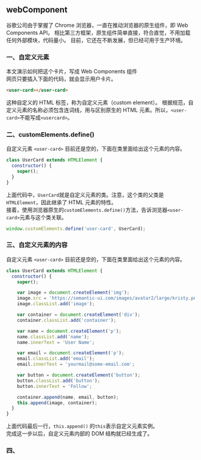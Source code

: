 ## webComponent

谷歌公司由于掌握了 Chrome 浏览器，一直在推动浏览器的原生组件，即 Web Components API。
相比第三方框架，原生组件简单直接，符合直觉，不用加载任何外部模块，代码量小。
目前，它还在不断发展，但已经可用于生产环境。


### 一、自定义元素
本文演示如何把这个卡片，写成 Web Components 组件                        
网页只要插入下面的代码，就会显示用户卡片。                       
```html
<user-card></user-card>
```
这种自定义的 HTML 标签，称为自定义元素（custom element）。
根据规范，自定义元素的名称必须包含连词线，用与区别原生的 HTML 元素。所以，`<user-card>`不能写成`<usercard>`。


### 二、customElements.define()
自定义元素 `<user-card>` 目前还是空的，下面在类里面给出这个元素的内容。
```js
class UserCard extends HTMLElement {
  constructor() {
    super();
  }
}
```
上面代码中，`UserCard`就是自定义元素的类。注意，这个类的父类是`HTMLElement`，因此继承了 HTML 元素的特性。                         
接着，使用浏览器原生的`customElements.define()`方法，告诉浏览器`<user-card>`元素与这个类关联。
```js
window.customElements.define('user-card', UserCard);
```

### 三、自定义元素的内容
自定义元素 `<user-card>` 目前还是空的，下面在类里面给出这个元素的内容。
```js
class UserCard extends HTMLElement {
  constructor() {
    super();

    var image = document.createElement('img');
    image.src = 'https://semantic-ui.com/images/avatar2/large/kristy.png';
    image.classList.add('image');

    var container = document.createElement('div');
    container.classList.add('container');

    var name = document.createElement('p');
    name.classList.add('name');
    name.innerText = 'User Name';

    var email = document.createElement('p');
    email.classList.add('email');
    email.innerText = 'yourmail@some-email.com';

    var button = document.createElement('button');
    button.classList.add('button');
    button.innerText = 'Follow';

    container.append(name, email, button);
    this.append(image, container);
  }
}
```

上面代码最后一行，`this.append()` 的`this`表示自定义元素实例。                  
完成这一步以后，自定义元素内部的 DOM 结构就已经生成了。                  


### 四、<template>标签
使用 JavaScript 写上一节的 DOM 结构很麻烦，Web Components API 提供了<template>标签，可以在它里面使用 HTML 定义 DOM。
```html
<template id="userCardTemplate">
  <img src="https://semantic-ui.com/images/avatar2/large/kristy.png" class="image">
  <div class="container">
    <p class="name">User Name</p>
    <p class="email">yourmail@some-email.com</p>
    <button class="button">Follow</button>
  </div>
</template>
```

然后，改写一下自定义元素的类，为自定义元素加载`<template>`。
```js
class UserCard extends HTMLElement {
  constructor() {
    super();

    var templateElem = document.getElementById('userCardTemplate');
    var content = templateElem.content.cloneNode(true);
    this.appendChild(content);
  }
}
```

上面代码中，获取`<template>`节点以后，克隆了它的所有子元素，这是因为可能有多个自定义元素的实例，这个模板还要留给其他实例使用，
所以不能直接移动它的子元素。
到这一步为止，完整的代码如下。
```html
<body>
  <user-card></user-card>
  <template>...</template>

  <script>
    class UserCard extends HTMLElement {
      constructor() {
        super();

        var templateElem = document.getElementById('userCardTemplate');
        var content = templateElem.content.cloneNode(true);
        this.appendChild(content);
      }
    }
    window.customElements.define('user-card', UserCard);    
  </script>
</body>
```

### 五、添加样式
自定义元素还没有样式，可以给它指定全局样式，比如下面这样。
```
user-card {
  /* ... */
}
```

但是，组件的样式应该与代码封装在一起，只对自定义元素生效，不影响外部的全局样式。所以，可以把样式写在`<template>`里面。
```html
<template id="userCardTemplate">
  <style>
   :host {
     display: flex;
     align-items: center;
     width: 450px;
     height: 180px;
     background-color: #d4d4d4;
     border: 1px solid #d5d5d5;
     box-shadow: 1px 1px 5px rgba(0, 0, 0, 0.1);
     border-radius: 3px;
     overflow: hidden;
     padding: 10px;
     box-sizing: border-box;
     font-family: 'Poppins', sans-serif;
   }
   .image {
     flex: 0 0 auto;
     width: 160px;
     height: 160px;
     vertical-align: middle;
     border-radius: 5px;
   }
   .container {
     box-sizing: border-box;
     padding: 20px;
     height: 160px;
   }
   .container > .name {
     font-size: 20px;
     font-weight: 600;
     line-height: 1;
     margin: 0;
     margin-bottom: 5px;
   }
   .container > .email {
     font-size: 12px;
     opacity: 0.75;
     line-height: 1;
     margin: 0;
     margin-bottom: 15px;
   }
   .container > .button {
     padding: 10px 25px;
     font-size: 12px;
     border-radius: 5px;
     text-transform: uppercase;
   }
  </style>

  <img src="https://semantic-ui.com/images/avatar2/large/kristy.png" class="image">
  <div class="container">
    <p class="name">User Name</p>
    <p class="email">yourmail@some-email.com</p>
    <button class="button">Follow</button>
  </div>
</template>
```

### 六、自定义元素的参数
`<user-card>`内容现在是在`<template>`里面设定的，为了方便使用，把它改成参数。
```html
<user-card
  image="https://semantic-ui.com/images/avatar2/large/kristy.png"
  name="User Name"
  email="yourmail@some-email.com"
></user-card>
```

`<template>`代码也相应改造。
```html
<template id="userCardTemplate">
  <style>...</style>

  <img class="image">
  <div class="container">
    <p class="name"></p>
    <p class="email"></p>
    <button class="button">Follow John</button>
  </div>
</template>
```

```js
class UserCard extends HTMLElement {
  constructor() {
    super();

    var templateElem = document.getElementById('userCardTemplate');
    var content = templateElem.content.cloneNode(true);
    content.querySelector('img').setAttribute('src', this.getAttribute('image'));
    content.querySelector('.container>.name').innerText = this.getAttribute('name');
    content.querySelector('.container>.email').innerText = this.getAttribute('email');
    this.appendChild(content);
  }
}
window.customElements.define('user-card', UserCard);    
```


### 七、Shadow DOM
我们不希望用户能够看到`<user-card>`的内部代码，Web Component 允许内部代码隐藏起来，
这叫做 Shadow DOM，即这部分 DOM 默认与外部 DOM 隔离，内部任何代码都无法影响外部。                     
自定义元素的`this.attachShadow()`方法开启 Shadow DOM，详见下面的代码。                                 
```js
class UserCard extends HTMLElement {
  constructor() {
    super();
    var shadow = this.attachShadow( { mode: 'closed' } );

    var templateElem = document.getElementById('userCardTemplate');
    var content = templateElem.content.cloneNode(true);
    content.querySelector('img').setAttribute('src', this.getAttribute('image'));
    content.querySelector('.container>.name').innerText = this.getAttribute('name');
    content.querySelector('.container>.email').innerText = this.getAttribute('email');

    shadow.appendChild(content);
  }
}
window.customElements.define('user-card', UserCard);
```

### 八、组件的扩展
#### （1）与用户互动                    
用户卡片是一个静态组件，如果要与用户互动，也很简单，就是在类里面监听各种事件。
```js
this.$button = shadow.querySelector('button');
this.$button.addEventListener('click', () => {
  // do something
})
```


### 参考代码
- [入门示例教程Demo](./04_01、入门示例教程Demo/index.html)




### 参考资料
- [Web Components 入门实例教程](http://www.ruanyifeng.com/blog/2019/08/web_components.html)
- [Web Components - MDN](https://developer.mozilla.org/zh-CN/docs/Web/Web_Components)
